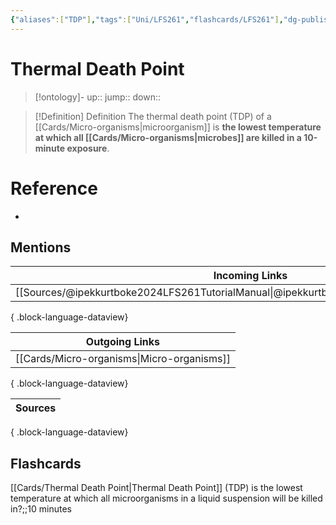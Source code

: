 ```yaml
---
{"aliases":["TDP"],"tags":["Uni/LFS261","flashcards/LFS261"],"dg-publish":true,"permalink":"/cards/thermal-death-point/","dgPassFrontmatter":true}
---
```


# Thermal Death Point

> [!ontology]-
> up:: 
> jump:: 
> down:: 

> [!Definition] Definition
> The thermal death point (TDP) of a [[Cards/Micro-organisms\|microorganism]] is **the lowest temperature at which all [[Cards/Micro-organisms\|microbes]] are killed in a 10-minute exposure**.

# Reference
- 

## Mentions
| Incoming Links                                                                              |
| ------------------------------------------------------------------------------------------- |
| [[Sources/@ipekkurtboke2024LFS261TutorialManual\|@ipekkurtboke2024LFS261TutorialManual]] |

{ .block-language-dataview}

| Outgoing Links                                |
| --------------------------------------------- |
| [[Cards/Micro-organisms\|Micro-organisms]] |

{ .block-language-dataview}

| Sources |
| ------- |

{ .block-language-dataview}

## Flashcards 

[[Cards/Thermal Death Point\|Thermal Death Point]] (TDP) is the lowest temperature at which all microorganisms in a liquid suspension will be killed in?;;10 minutes